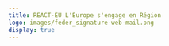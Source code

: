 ```yaml
---
title: REACT-EU L'Europe s'engage en Région
logo: images/feder_signature-web-mail.png
display: true
---
```


